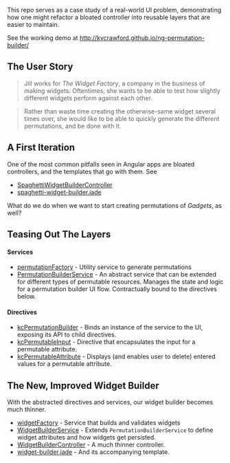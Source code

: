This repo serves as a case study of a real-world UI problem, demonstrating how one might refactor a bloated controller into reusable layers that are easier to maintain.

See the working demo at http://kvcrawford.github.io/ng-permutation-builder/

## The User Story
> Jill works for *The Widget Factory*, a company in the business of making widgets. Oftentimes, she wants to be able to test how slightly different widgets perform against each other.

> Rather than waste time creating the otherwise-same widget several times over, she would like to be able to quickly generate the different permutations, and be done with it.

## A First Iteration
One of the most common pitfalls seen in Angular apps are bloated controllers, and the templates that go with them. See

* [SpaghettiWidgetBuilderController](src/widget/controller/spaghetti-widget-builder-controller.coffee)
* [spaghetti-widget-builder.jade](src/widget/spaghetti-widget-builder.jade)

What do we do when we want to start creating permutations of *Gadgets*, as well?

## Teasing Out The Layers

#### Services
* [permutationFactory](src/permutation/service/permutation-factory.coffee) - Utility service to generate permutations
* [PermutationBuilderService](src/permutation/service/permutation-builder-service.coffee) - An abstract service that can be extended for different types of permutable resources. Manages the state and logic for a permutation builder UI flow. Contractually bound to the directives below.

#### Directives
* [kcPermutationBuilder](src/permutation/directive/permutation-builder-directive.coffee) - Binds an instance of the service to the UI, exposing its API to child directives.
* [kcPermutableInput](src/permutation/directive/permutable-input-directive.coffee) - Directive that encapsulates the input for a permutable attribute.
* [kcPermutableAttribute](src/permutation/directive/permutable-attribute-directive.coffee) - Displays (and enables user to delete) entered values for a permutable attribute.

## The New, Improved Widget Builder
With the abstracted directives and services, our widget builder becomes much thinner.

* [widgetFactory](src/widget/service/widget-factory.coffee) - Service that builds and validates widgets
* [WidgetBuilderService](src/widget/service/widget-builder-service.coffee) - Extends `PermutationBuilderService` to define widget attributes and how widgets get persisted.
* [WidgetBuilderController](src/widget/controller/widget-builder-controller.coffee) - A much thinner controller.
* [widget-builder.jade](src/widget/widget-builder.jade) - And its accompanying template.
